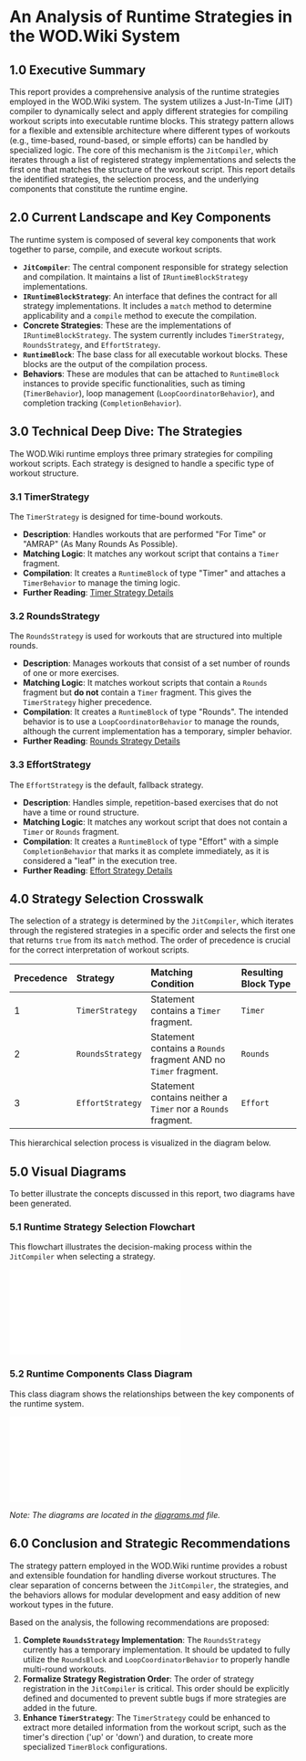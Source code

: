 
# An Analysis of Runtime Strategies in the WOD.Wiki System

## 1.0 Executive Summary

This report provides a comprehensive analysis of the runtime strategies employed in the WOD.Wiki system. The system utilizes a Just-In-Time (JIT) compiler to dynamically select and apply different strategies for compiling workout scripts into executable runtime blocks. This strategy pattern allows for a flexible and extensible architecture where different types of workouts (e.g., time-based, round-based, or simple efforts) can be handled by specialized logic. The core of this mechanism is the `JitCompiler`, which iterates through a list of registered strategy implementations and selects the first one that matches the structure of the workout script. This report details the identified strategies, the selection process, and the underlying components that constitute the runtime engine.

## 2.0 Current Landscape and Key Components

The runtime system is composed of several key components that work together to parse, compile, and execute workout scripts.

*   **`JitCompiler`**: The central component responsible for strategy selection and compilation. It maintains a list of `IRuntimeBlockStrategy` implementations.
*   **`IRuntimeBlockStrategy`**: An interface that defines the contract for all strategy implementations. It includes a `match` method to determine applicability and a `compile` method to execute the compilation.
*   **Concrete Strategies**: These are the implementations of `IRuntimeBlockStrategy`. The system currently includes `TimerStrategy`, `RoundsStrategy`, and `EffortStrategy`.
*   **`RuntimeBlock`**: The base class for all executable workout blocks. These blocks are the output of the compilation process.
*   **Behaviors**: These are modules that can be attached to `RuntimeBlock` instances to provide specific functionalities, such as timing (`TimerBehavior`), loop management (`LoopCoordinatorBehavior`), and completion tracking (`CompletionBehavior`).

## 3.0 Technical Deep Dive: The Strategies

The WOD.Wiki runtime employs three primary strategies for compiling workout scripts. Each strategy is designed to handle a specific type of workout structure.

### 3.1 TimerStrategy

The `TimerStrategy` is designed for time-bound workouts.

*   **Description**: Handles workouts that are performed "For Time" or "AMRAP" (As Many Rounds As Possible).
*   **Matching Logic**: It matches any workout script that contains a `Timer` fragment.
*   **Compilation**: It creates a `RuntimeBlock` of type "Timer" and attaches a `TimerBehavior` to manage the timing logic.
*   **Further Reading**: [Timer Strategy Details](./timer-strategy.md)

### 3.2 RoundsStrategy

The `RoundsStrategy` is used for workouts that are structured into multiple rounds.

*   **Description**: Manages workouts that consist of a set number of rounds of one or more exercises.
*   **Matching Logic**: It matches workout scripts that contain a `Rounds` fragment but **do not** contain a `Timer` fragment. This gives the `TimerStrategy` higher precedence.
*   **Compilation**: It creates a `RuntimeBlock` of type "Rounds". The intended behavior is to use a `LoopCoordinatorBehavior` to manage the rounds, although the current implementation has a temporary, simpler behavior.
*   **Further Reading**: [Rounds Strategy Details](./rounds-strategy.md)

### 3.3 EffortStrategy

The `EffortStrategy` is the default, fallback strategy.

*   **Description**: Handles simple, repetition-based exercises that do not have a time or round structure.
*   **Matching Logic**: It matches any workout script that does not contain a `Timer` or `Rounds` fragment.
*   **Compilation**: It creates a `RuntimeBlock` of type "Effort" with a simple `CompletionBehavior` that marks it as complete immediately, as it is considered a "leaf" in the execution tree.
*   **Further Reading**: [Effort Strategy Details](./effort-strategy.md)

## 4.0 Strategy Selection Crosswalk

The selection of a strategy is determined by the `JitCompiler`, which iterates through the registered strategies in a specific order and selects the first one that returns `true` from its `match` method. The order of precedence is crucial for the correct interpretation of workout scripts.

| Precedence | Strategy | Matching Condition | Resulting Block Type |
| :--- | :--- | :--- | :--- |
| 1 | `TimerStrategy` | Statement contains a `Timer` fragment. | `Timer` |
| 2 | `RoundsStrategy` | Statement contains a `Rounds` fragment AND no `Timer` fragment. | `Rounds` |
| 3 | `EffortStrategy` | Statement contains neither a `Timer` nor a `Rounds` fragment. | `Effort` |

This hierarchical selection process is visualized in the diagram below.

## 5.0 Visual Diagrams

To better illustrate the concepts discussed in this report, two diagrams have been generated.

### 5.1 Runtime Strategy Selection Flowchart

This flowchart illustrates the decision-making process within the `JitCompiler` when selecting a strategy.

![Runtime Strategy Selection Flowchart](./diagrams.md#runtime-strategy-selection-flowchart)

### 5.2 Runtime Components Class Diagram

This class diagram shows the relationships between the key components of the runtime system.

![Runtime Components Class Diagram](./diagrams.md#runtime-components-class-diagram)

*Note: The diagrams are located in the [diagrams.md](./diagrams.md) file.*

## 6.0 Conclusion and Strategic Recommendations

The strategy pattern employed in the WOD.Wiki runtime provides a robust and extensible foundation for handling diverse workout structures. The clear separation of concerns between the `JitCompiler`, the strategies, and the behaviors allows for modular development and easy addition of new workout types in the future.

Based on the analysis, the following recommendations are proposed:

1.  **Complete `RoundsStrategy` Implementation**: The `RoundsStrategy` currently has a temporary implementation. It should be updated to fully utilize the `RoundsBlock` and `LoopCoordinatorBehavior` to properly handle multi-round workouts.
2.  **Formalize Strategy Registration Order**: The order of strategy registration in the `JitCompiler` is critical. This order should be explicitly defined and documented to prevent subtle bugs if more strategies are added in the future.
3.  **Enhance `TimerStrategy`**: The `TimerStrategy` could be enhanced to extract more detailed information from the workout script, such as the timer's direction ('up' or 'down') and duration, to create more specialized `TimerBlock` configurations.
